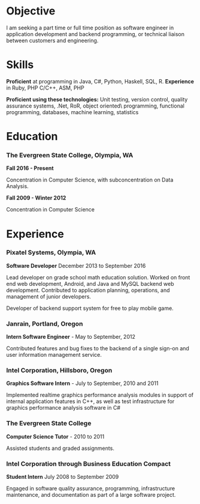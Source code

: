# Objective

I am seeking a part time or full time position as software engineer in application development and backend programming, or technical liaison between customers and engineering.

# Skills

**Proficient** at programming in Java, C#, Python, Haskell, SQL, R. **Experience** in Ruby, PHP C/C++, ASM, PHP

**Proficient using these technologies:** Unit testing, version control, quality assurance systems, .Net, RoR, object oriented\ programming, functional programming, databases, machine learning, statistics

# Education

### The Evergreen State College, Olympia, WA

**Fall 2016 - Present**

Concentration in Computer Science, with subconcentration on Data Analysis.

**Fall 2009 - Winter 2012**

Concentration in Computer Science

# Experience

### Pixatel Systems, Olympia, WA
**Software Developer** December 2013 to September 2016

Lead developer on grade school math education solution. Worked on front end web development, Android, and Java and MySQL backend web development. Contributed to application planning, operations, and management of junior developers.

Developer of backend support system for free to play mobile game.

### Janrain, Portland, Oregon
**Intern Software Engineer** - May to September, 2012

Contributed features and bug fixes to the backend of a single sign-on and user information management service.

### Intel Corporation, Hillsboro, Oregon
**Graphics Software Intern** - July to September, 2010 and 2011

Implemented realtime graphics performance analysis modules in support of internal application features in C++, as well as test infrastructure for graphics performance analysis software in C#

### The Evergreen State College
**Computer Science Tutor** - 2010 to 2011

Assisted students and graded assignments.

### Intel Corporation through Business Education Compact
**Student Intern** July 2008 to September 2009

Engaged in software quality assurance, programming, infrastructure maintenance, and documentation as part of a large software project.
